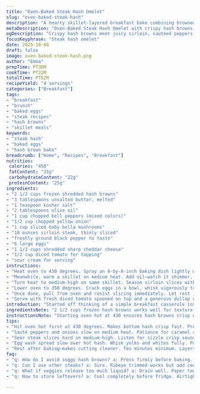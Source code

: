 ```yaml
---
title: "Oven-Baked Steak Hash Omelet"
slug: "oven-baked-steak-hash"
description: "A hearty skillet-layered breakfast bake combining browned hash browns, seared sirloin slices, sautéed veggies, eggs, and melted cheese. Baked in two stages to get crispy edges and fluffy richness inside. Subtle tweaks to ingredient amounts and timing create a balanced texture where the steak stays tender but flavorful. A sprinkle of diced tomato and sour cream finishes with fresh coolness. Ideal for brunch or weekend mornings when patience and focus on aroma and color guide the process."
metaDescription: "Oven-Baked Steak Hash Omelet with crispy hash browns, seared sirloin, sautéed veggies, eggs, sharp cheddar, and fresh tomato topping. Rich layered brunch bake."
ogDescription: "Crispy hash browns meet juicy sirloin, sautéed peppers, and eggs baked topped with cheddar melting gold, finished with fresh tomato and sour cream. Brunch game strong."
focusKeyphrase: "Steak hash omelet"
date: 2025-10-08
draft: false
image: oven-baked-steak-hash.png
author: "Emma"
prepTime: PT30M
cookTime: PT22M
totalTime: PT52M
recipeYield: "4 servings"
categories: ["Breakfast"]
tags:
- "breakfast"
- "brunch"
- "baked eggs"
- "steak recipes"
- "hash browns"
- "skillet meals"
keywords:
- "steak hash"
- "baked eggs"
- "hash brown bake"
breadcrumb: ["Home", "Recipes", "Breakfast"]
nutrition: 
 calories: "450"
 fatContent: "31g"
 carbohydrateContent: "22g"
 proteinContent: "25g"
ingredients:
- "2 1/2 cups frozen shredded hash browns"
- "3 tablespoons unsalted butter, melted"
- "1 teaspoon kosher salt"
- "2 tablespoons olive oil"
- "1 cup chopped bell peppers (mixed colors)"
- "1/2 cup chopped yellow onion"
- "1 cup sliced baby bella mushrooms"
- "10 ounces sirloin steak, thinly sliced"
- "freshly ground black pepper to taste"
- "6 large eggs"
- "1 1/2 cups shredded sharp cheddar cheese"
- "1/2 cup diced tomato for topping"
- "sour cream for serving"
instructions:
- "Heat oven to 430 degrees. Spray an 8-by-8-inch baking dish lightly with nonstick spray. Toss hash browns with melted butter and salt in dish; use the back of a spoon or spatula to press evenly into bottom. Slide into oven uncovered. Look for start of browning edges and slightly firm top — around 18 to 22 minutes. Pull out when the edges crisp and the surface feels mostly set but still a bit soft under finger."
- "Meanwhile, warm a skillet on medium heat. Add oil—watch it shimmer, but not smoke. Toss in bell peppers and onions. Stir and spread around, cooking until onions turn translucent and start caramelizing around 5 to 10 minutes. Add mushrooms last; cook until their moisture evaporates and edges brown, about 3 minutes. Remove all veggies to a plate, drain excess liquid."
- "Turn heat to medium-high on same skillet. Season sirloin slices with salt and pepper liberally; no skimping. Lay pieces flat, let them sear without moving too much. Listen for a light sizzle; once the edges brown and the color shifts (about 3-4 minutes), flip or stir just enough to give all sides a bit of crust. Avoid overcooking—steak needs to stay tender inside. Set aside quickly to rest."
- "Lower oven to 350 degrees. Crack eggs in a bowl, whisk vigorously to blend yolks and whites fully. Pour evenly over the partially baked hash browns — spread slowly; some may shift. Sprinkle cheese in a thick layer over eggs, then distribute steak slices and sautéed veggies evenly, avoiding any liquid from pooling on the surface. Return to oven for around 27 minutes. Watch for egg filling to puff and lightly brown—edges firm, center just set but still moist."
- "Once done, pull from oven and resist slicing immediately. Let rest 10 to 12 minutes—this lets residual heat finish cooking and the layers firm up for cleaner cuts."
- "Serve with fresh diced tomato spooned on top and a generous dollop of sour cream. The cold tang balances the hearty warm layers underneath."
introduction: "Started off thinking of a simple breakfast casserole involving hash browns and eggs only but adding sirloin changed the game. Steak needs quick sear—not overdone or it gets rubbery, so medium-high heat is crucial. I found sautéing veggies separately helps keep their texture instead of steaming in the egg. Two-stage bake—hash browns first then eggs with toppings—makes for crispy base, avoids sogginess. Timing is flexible if you watch edges for crispness, eggs for puffiness and jiggle. Mixing sharp cheddar rather than mild cheese brings out flavor punch, balance richness. Sour cream on top adds a sharp tang, brightens the plate. Learned to discard excess liquids from steak and veggies; watery bake ruins texture. Best when rested properly. Experiment with bell pepper colors for visual pop and slight sweetness."
ingredientsNote: "2 1/2 cups frozen hash browns works well for texture and ease, but fresh shredded can be substituted—just squeeze excess moisture before using. Butter lends richness and ensures browning crisp crust; butter replacement with olive oil is doable but changes flavor and texture, possibly less crisp. Salt is essential—not just seasoning but draws some moisture out from potatoes aiding crispness. Bell peppers add sweetness and crunch; any color mix fine, red and yellow sweeter than green. Onions must be translucent with light caramel color to avoid sharp bite. Baby bella mushrooms deliver earthiness; white button mushrooms okay but less flavor. Sirloin preferred for tenderness, but any lean steak or even ribeye trimmed of fat can work—adjust cook time accordingly. Eggs—fresh, large. Cheese can be sharp cheddar or a blend with Monterey Jack, mozzarella for milder profile. Tomato topping is fresh finish; if unavailable, try salsa or chopped fresh herbs. Sour cream balances richness but Greek yogurt is a tangier swap."
instructionsNote: "Starting oven hot at 430 ensures hash browns crisp without overbaking egg layer. Press hash evenly to avoid thin spots that overbrown or undercook. Baking uncovered encourages moisture evaporation—don't cover or foil, avoids sogginess. Sauté veggies separately to control their doneness and prevent steaming from wetness. Use moderate heat—low and slow caramelizes onions but keeps them soft; mushrooms added late to avoid turning mushy. Steaks get fast sear on medium-high for texture contrast—don’t crowd pan or they'll steam instead. Salt steak generously before cooking to season inside out; seasoning post-cooking is too late. Egg pouring over hot hash browns requires gentle spread to avoid disturbing crust; whisk eggs well to promote uniform cooking and fluffiness. Cheese placement on top promotes golden crust and helps seal in steak and veggies underneath. Lower oven temp for second bake to prevent overbaking stew-like eggs but allow slow setting. Resting bake essential to firm up layers, aids slicing; skipping leads to messy, runny squares. Discarding extra liquid improves texture—moisture dilutes egg and softens potatoes, making dish gluey. Serve immediately after resting for best mouthfeel."
tips:
- "Hit oven hot first at 430 degrees. Makes bottom hash crisp fast. Press hash firmly. Uneven pressing means burnt spots, or soggy gaps singing out. No cover foil; steam ruins crust. Watch edges carefully; brown just right, not black. Timing varies oven to oven. Sleeve out finger test helps. A slight soft spot okay but not wet."
- "Sauté peppers and onions slow on medium heat. Patience for caramel color. Too high heat burns edges; too low, soggy onions. Mushrooms last. Adds earthiness. Water from veggies dilutes egg layer; drain liquid well. I drain on paper towel sometimes; best texture. Keep colors vibrant; red & yellow peppers bring sweet pop."
- "Sear steak slices hard on medium-high. Listen for sizzle crisp sound. Flip fast after edges brown. Avoid moving too much; crust is flavor. Salt first, liberally; pulls flavor inside. Overcook and you get tough bites. Let steak rest on plate briefly; carryover heat evens out doneness. Thin slices cook fast, adjust if thicker."
- "Egg wash spread slow over hot hash. Whisk yolks and whites fully. Pour gently to not break crust. Cheese thick on top seals filling; adds golden crust too. Next, evenly scatter steak and veggies. Avoid pooling liquid on top or will burn wet spots. Oven down to 350 for gentle set. Puff and jiggle edges tell you timing; pull before dryer."
- "Rest after baking—makes cutting cleaner. Ten minutes minimum. Layers firm, not floppy. Skip rest, omelet squares mess on plate. Tomato topping adds fresh acid contrast. Sour cream or Greek yogurt works here for creamy tang. Substitute sharp cheddar with combo cheeses—Jack melts better, mozzarella milds sharpness."
faq:
- "q: How do I avoid soggy hash browns? a: Press firmly before baking. No foil cover. Bake uncovered high heat first stage crisp edges. Drain excess moisture from frozen hash if fresh. Timing key. Watch browning signs. Soft top okay but not wet patches."
- "q: Can I use other steaks? a: Sure. Ribeye trimmed works but add cook time because thicker. Leaner cuts like flank need quick sear then rest to avoid toughness. Adjust slices thickness. Season well before cooking. No skipping salt; penetrates meat."
- "q: What if veggies release too much liquid? a: Drain well. Paper towel helps soak extra water. Mushrooms tricky; cook till edges brown, moisture gone. Add last to onions and peppers after partial cook. Avoid steaming in pan; slowly caramelize instead."
- "q: How to store leftovers? a: Cool completely before fridge. Airtight container. Best eaten within two days for texture. Reheat gently in oven 300 degrees to crisp edges again. Microwave makes soggy layers. Can freeze but expect some texture loss on thaw."

---
```

